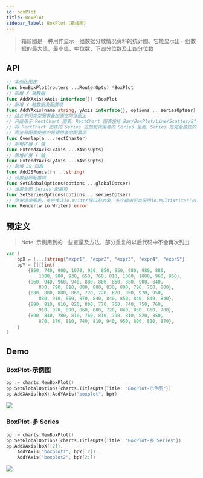 ```yaml
---
id: boxPlot
title: BoxPlot
sidebar_label: BoxPlot（箱线图）
---
```


> 箱形图是一种用作显示一组数据分散情况资料的统计图。它能显示出一组数据的最大值、最小值、中位数、下四分位数及上四分位数

## API
```go
// 实例化图表
func NewBoxPlot(routers ...RouterOpts) *BoxPlot
// 新增 X 轴数据
func AddXAxis(xAxis interface{}) *BoxPlot
// 新增 Y 轴数据及配置项
func AddYAxis(name string, yAxis interface{}, options ...seriesOptser) *BoxPlot
// 结合不同类型图表叠加画在同张图上
// 只适用于 RectChart 图表，RectChart 图表包括 Bar/BoxPlot/Line/Scatter/EffectScatter/Kline/HeatMap
// 将 RectChart 图表的 Series 追加到调用者的 Series 里面，Series 是完全独立的
// 而全局配置使用的是调用者的配置项
func Overlap(a ...rectCharter)
// 新增扩展 X 轴
func ExtendXAxis(xAxis ...XAxisOpts)
// 新增扩展 Y 轴
func ExtendYAxis(yAxis ...YAxisOpts)
// 新增 JS 函数
func AddJSFuncs(fn ...string)
// 设置全局配置项
func SetGlobalOptions(options ...globalOptser)
// 设置全部 Series 配置项
func SetSeriesOptions(options ...seriesOptser)
// 负责渲染图表，支持传入io.Writer接口的对象，多个输出可以采用io.MultiWriter(w1, w2, w3)
func Render(w io.Writer) error
```

## 预定义
> Note: 示例用到的一些变量及方法，部分重复的以后代码中不会再次列出
```go
var (
    bpX = [...]string{"expr1", "expr2", "expr3", "expr4", "expr5"}
    bpY = [][]int{
        {850, 740, 900, 1070, 930, 850, 950, 980, 980, 880,
            1000, 980, 930, 650, 760, 810, 1000, 1000, 960, 960},
        {960, 940, 960, 940, 880, 800, 850, 880, 900, 840,
            830, 790, 810, 880, 880, 830, 800, 790, 760, 800},
        {880, 880, 880, 860, 720, 720, 620, 860, 970, 950,
            880, 910, 850, 870, 840, 840, 850, 840, 840, 840},
        {890, 810, 810, 820, 800, 770, 760, 740, 750, 760,
            910, 920, 890, 860, 880, 720, 840, 850, 850, 780},
        {890, 840, 780, 810, 760, 810, 790, 810, 820, 850,
            870, 870, 810, 740, 810, 940, 950, 800, 810, 870},
    }
)
```

## Demo

### BoxPlot-示例图
```go
bp := charts.NewBoxPlot()
bp.SetGlobalOptions(charts.TitleOpts{Title: "BoxPlot-示例图"})
bp.AddXAxis(bpX).AddYAxis("boxplot", bpY)
```
![](https://user-images.githubusercontent.com/19553554/52360729-ad640980-2a77-11e9-84e2-feff7e11aea5.gif)


### BoxPlot-多 Series
```go
bp := charts.NewBoxPlot()
bp.SetGlobalOptions(charts.TitleOpts{Title: "BoxPlot-多 Series"})
bp.AddXAxis(bpX[:2]).
	AddYAxis("boxplot1", bpY[:2]).
	AddYAxis("boxplot2", bpY[2:])
```
![](https://user-images.githubusercontent.com/19553554/52392733-1e3e0c80-2ade-11e9-898e-720128e69007.png)
